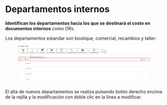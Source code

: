 # Departamentos internos

**Identifican los departamentos hacia los que se destinará el coste en documentos internos** como ORs.

Los departamentos estandar son boutique, comercial, recambios y taller:

<figure><img src="../../../.gitbook/assets/imagen (1) (1) (2) (1).png" alt=""><figcaption></figcaption></figure>

El alta de nuevos departamentos se realiza pulsando botón derecho encima de la rejilla y la modificación con doble clic en la línea a modificar.
